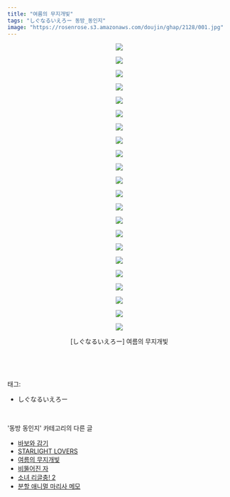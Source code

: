 ```yaml
---
title: "여름의 무지개빛"
tags: "しぐなるいえろー 동방_동인지"
image: "https://rosenrose.s3.amazonaws.com/doujin/ghap/2128/001.jpg"
---
```

<div class="article">
<p style="text-align: center; clear: none; float: none;"><img src="{{ site.imgserver1 }}/ghap/2128/001.jpg"/></p>
<p style="text-align: center; clear: none; float: none;"><img src="{{ site.imgserver1 }}/ghap/2128/002.jpg"/></p>
<p style="text-align: center; clear: none; float: none;"><img src="{{ site.imgserver1 }}/ghap/2128/003.jpg"/></p>
<p style="text-align: center; clear: none; float: none;"><img src="{{ site.imgserver1 }}/ghap/2128/004.jpg"/></p>
<p style="text-align: center; clear: none; float: none;"><img src="{{ site.imgserver1 }}/ghap/2128/005.jpg"/></p>
<p style="text-align: center; clear: none; float: none;"><img src="{{ site.imgserver1 }}/ghap/2128/006.jpg"/></p>
<p style="text-align: center; clear: none; float: none;"><img src="{{ site.imgserver1 }}/ghap/2128/007.jpg"/></p>
<p style="text-align: center; clear: none; float: none;"><img src="{{ site.imgserver1 }}/ghap/2128/008.jpg"/></p>
<p style="text-align: center; clear: none; float: none;"><img src="{{ site.imgserver1 }}/ghap/2128/009.jpg"/></p>
<p style="text-align: center; clear: none; float: none;"><img src="{{ site.imgserver1 }}/ghap/2128/010.jpg"/></p>
<p style="text-align: center; clear: none; float: none;"><img src="{{ site.imgserver1 }}/ghap/2128/011.jpg"/></p>
<p style="text-align: center; clear: none; float: none;"><img src="{{ site.imgserver1 }}/ghap/2128/012.jpg"/></p>
<p style="text-align: center; clear: none; float: none;"><img src="{{ site.imgserver1 }}/ghap/2128/013.jpg"/></p>
<p style="text-align: center; clear: none; float: none;"><img src="{{ site.imgserver1 }}/ghap/2128/014.jpg"/></p>
<p style="text-align: center; clear: none; float: none;"><img src="{{ site.imgserver1 }}/ghap/2128/015.jpg"/></p>
<p style="text-align: center; clear: none; float: none;"><img src="{{ site.imgserver1 }}/ghap/2128/016.jpg"/></p>
<p style="text-align: center; clear: none; float: none;"><img src="{{ site.imgserver1 }}/ghap/2128/017.jpg"/></p>
<p style="text-align: center; clear: none; float: none;"><img src="{{ site.imgserver1 }}/ghap/2128/018.jpg"/></p>
<p style="text-align: center; clear: none; float: none;"><img src="{{ site.imgserver1 }}/ghap/2128/019.jpg"/></p>
<p style="text-align: center; clear: none; float: none;"><img src="{{ site.imgserver1 }}/ghap/2128/020.jpg"/></p>
<p style="text-align: center; clear: none; float: none;"><img src="{{ site.imgserver1 }}/ghap/2128/021.jpg"/></p>
<p style="text-align: center; clear: none; float: none;"><img src="{{ site.imgserver1 }}/ghap/2128/022.jpg"/></p>
<p style="text-align: center; clear: none; float: none;">[しぐなるいえろー] 여름의 무지개빛</p>
<p><br/></p>
</div><br/>
<div class="tagTrail">
<p>태그: </p>
<ul>
<li>しぐなるいえろー</li>
</ul>
</div><br/>
<div class="another">
<p>'동방 동인지' 카테고리의 다른 글</p>
<ul>
<li><a href="/ghap_2137">바보와 감기</a></li>
<li><a href="/ghap_2129">STARLIGHT LOVERS</a></li>
<li><a href="/ghap_2128">여름의 무지개빛</a></li>
<li><a href="/ghap_2127">비뚤어진 자</a></li>
<li><a href="/ghap_2126">소녀 리글충! 2</a></li>
<li><a href="/ghap_2125">분할 애니멀 마리사 메모</a></li>
</ul>
</div><br/>
<div class="cb_module cb_fluid">
<div class="cb_wrt cb_profile">
</div><!-- commentList close -->
</div><br/>

